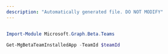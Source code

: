 ```yaml
---
description: "Automatically generated file. DO NOT MODIFY"
---
```


```powershell

Import-Module Microsoft.Graph.Beta.Teams

Get-MgBetaTeamInstalledApp -TeamId $teamId

```